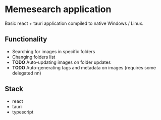 # Memesearch application

Basic react + tauri application compiled to native Windows / Linux. 

## Functionality

- Searching for images in specific folders 
- Changing folders list 
- __TODO__ Auto-updating images on folder updates
- __TODO__ Auto-generating tags and metadata on images (requires some delegated nn)

## Stack

- react
- tauri
- typescript